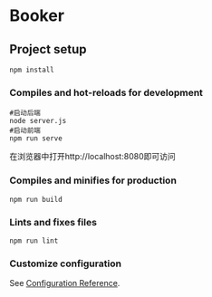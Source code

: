 # Booker

## Project setup
```
npm install
```

### Compiles and hot-reloads for development

```
#启动后端
node server.js
#启动前端
npm run serve
```

在浏览器中打开http://localhost:8080即可访问

### Compiles and minifies for production

```
npm run build
```

### Lints and fixes files
```
npm run lint
```

### Customize configuration
See [Configuration Reference](https://cli.vuejs.org/config/).
